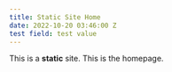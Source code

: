 ```yaml
---
title: Static Site Home
date: 2022-10-20 03:46:00 Z
test field: test value
---
```


This is a **static** site. This is the homepage.